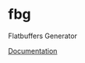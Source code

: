 # fbg

Flatbuffers Generator

[Documentation](https://nervosfoundation.github.io/fbg/doc/fbg/index.html)
